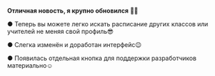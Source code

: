__Отличная новость, я крупно обновился__ 🎉🎊

● Теперь вы можете легко искать расписание других классов или учителей не меняя свой профиль😎

● Слегка изменён и доработан интерфейс😉

● Появилась отдельная кнопка для поддержки разработчиков материально☺️